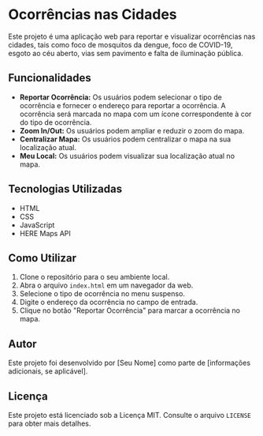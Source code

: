 # Ocorrências nas Cidades

Este projeto é uma aplicação web para reportar e visualizar ocorrências nas cidades, tais como foco de mosquitos da dengue, foco de COVID-19, esgoto ao céu aberto, vias sem pavimento e falta de iluminação pública.

## Funcionalidades

- **Reportar Ocorrência:** Os usuários podem selecionar o tipo de ocorrência e fornecer o endereço para reportar a ocorrência. A ocorrência será marcada no mapa com um ícone correspondente à cor do tipo de ocorrência.
- **Zoom In/Out:** Os usuários podem ampliar e reduzir o zoom do mapa.
- **Centralizar Mapa:** Os usuários podem centralizar o mapa na sua localização atual.
- **Meu Local:** Os usuários podem visualizar sua localização atual no mapa.

## Tecnologias Utilizadas

- HTML
- CSS
- JavaScript
- HERE Maps API

## Como Utilizar

1. Clone o repositório para o seu ambiente local.
2. Abra o arquivo `index.html` em um navegador da web.
3. Selecione o tipo de ocorrência no menu suspenso.
4. Digite o endereço da ocorrência no campo de entrada.
5. Clique no botão "Reportar Ocorrência" para marcar a ocorrência no mapa.

## Autor

Este projeto foi desenvolvido por [Seu Nome] como parte de [informações adicionais, se aplicável].

## Licença

Este projeto está licenciado sob a Licença MIT. Consulte o arquivo `LICENSE` para obter mais detalhes.
